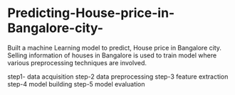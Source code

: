 # Predicting-House-price-in-Bangalore-city-
Built a machine Learning model to predict, House price in Bangalore city. Selling information of houses in Bangalore is used to train model where various preprocessing techniques are involved.

step1- data acquisition
step-2 data preprocessing
step-3 feature extraction
step-4 model building
step-5 model evaluation

